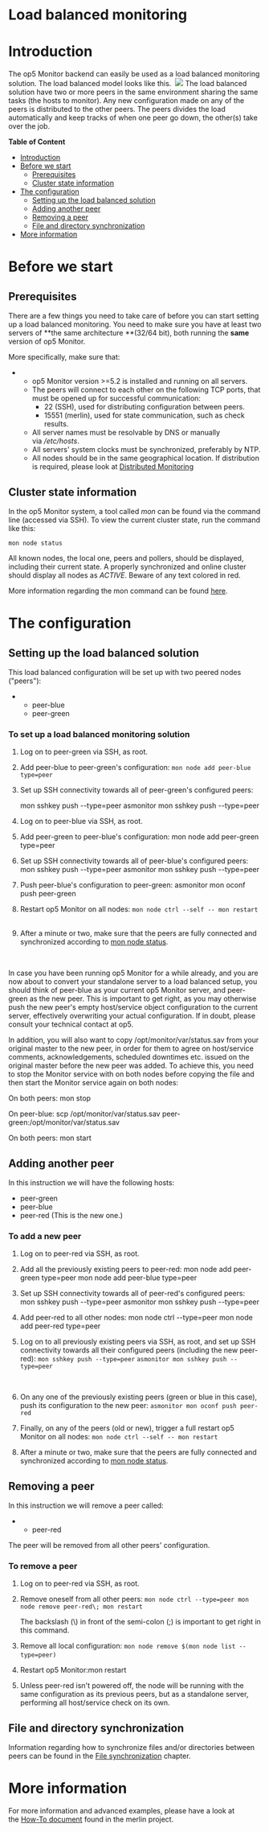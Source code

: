 # Load balanced monitoring

# Introduction

The op5 Monitor backend can easily be used as a load balanced monitoring solution. The load balanced model looks like this.
 ![](attachments/16482411/21300233.png)
The load balanced solution have two or more peers in the same environment sharing the same tasks (the hosts to monitor). Any new configuration made on any of the peers is distributed to the other peers. The peers divides the load automatically and keep tracks of when one peer go down, the other(s) take over the job.

**Table of Content**

-   [Introduction](#Loadbalancedmonitoring-Introduction)
-   [Before we start](#Loadbalancedmonitoring-Beforewestart)
    -   [Prerequisites](#Loadbalancedmonitoring-Prerequisites)
    -   [Cluster state information](#Loadbalancedmonitoring-monnodestatusClusterstateinformation)
-   [The configuration](#Loadbalancedmonitoring-Theconfiguration)
    -   [Setting up the load balanced solution](#Loadbalancedmonitoring-Settinguptheloadbalancedsolution)
    -   [Adding another peer](#Loadbalancedmonitoring-Addinganotherpeer)
    -   [Removing a peer](#Loadbalancedmonitoring-Removingapeer)
    -   [File and directory synchronization](#Loadbalancedmonitoring-Fileanddirectorysynchronization)
-   [More information](#Loadbalancedmonitoring-Moreinformation)

# Before we start

## Prerequisites

There are a few things you need to take care of before you can start setting up a load balanced monitoring. You need to make sure you have at least two servers of **the same architecture **(32/64 bit), both running the **same** version of op5 Monitor.

More specifically, make sure that:

-   -   op5 Monitor version \>=5.2 is installed and running on all servers.
    -   The peers will connect to each other on the following TCP ports, that must be opened up for successful communication:
        -   22 (SSH), used for distributing configuration between peers.
        -   15551 (merlin), used for state communication, such as check results.
    -   All server names must be resolvable by DNS or manually via */etc/hosts*.
    -   All servers' system clocks must be synchronized, preferably by NTP.
    -   All nodes should be in the same geographical location. If distribution is required, please look at [Distributed Monitoring](Distributed_Monitoring)

## Cluster state information

In the op5 Monitor system, a tool called *mon* can be found via the command line (accessed via SSH). To view the current cluster state, run the command like this:

`mon node status`

All known nodes, the local one, peers and pollers, should be displayed, including their current state. A properly synchronized and online cluster should display all nodes as *ACTIVE*. Beware of any text colored in red.

More information regarding the mon command can be found [here](The_mon_command).

# The configuration

## Setting up the load balanced solution

This load balanced configuration will be set up with two peered nodes ("peers"):

-   -   peer-blue
    -   peer-green

### To set up a load balanced monitoring solution

1.  Log on to peer-green via SSH, as root.
     

2.  Add peer-blue to peer-green's configuration:
    `mon node add peer-blue type=peer`
3.  Set up SSH connectivity towards all of peer-green's configured peers:

    mon sshkey push --type=peer
    asmonitor mon sshkey push --type=peer

4.  Log on to peer-blue via SSH, as root.
5.  Add peer-green to peer-blue's configuration:
    mon node add peer-green type=peer
6.  Set up SSH connectivity towards all of peer-blue's configured peers:
    mon sshkey push --type=peer
    asmonitor mon sshkey push --type=peer
7.  Push peer-blue's configuration to peer-green:
    asmonitor mon oconf push peer-green
8.  Restart op5 Monitor on all nodes:
    `mon node ctrl --self -- mon restart`
     
9.  After a minute or two, make sure that the peers are fully connected and synchronized according to [mon node status](#Loadbalancedmonitoring-monnodestatus).

 

In case you have been running op5 Monitor for a while already, and you are now about to convert your standalone server to a load balanced setup, you should think of peer-blue as your current op5 Monitor server, and peer-green as the new peer. This is important to get right, as you may otherwise push the new peer's empty host/service object configuration to the current server, effectively overwriting your actual configuration. If in doubt, please consult your technical contact at op5.

In addition, you will also want to copy /opt/monitor/var/status.sav from your original master to the new peer, in order for them to agree on host/service comments, acknowledgements, scheduled downtimes etc. issued on the original master before the new peer was added. To achieve this, you need to stop the Monitor service with on both nodes before copying the file and then start the Monitor service again on both nodes:

On both peers: mon stop

On peer-blue: scp /opt/monitor/var/status.sav peer-green:/opt/monitor/var/status.sav

On both peers: mon start

## Adding another peer

In this instruction we will have the following hosts:

-   peer-green
-   peer-blue
-   peer-red (This is the new one.)

### To add a new peer

1.  Log on to peer-red via SSH, as root.
     
2.  Add all the previously existing peers to peer-red:
    mon node add peer-green type=peer
    mon node add peer-blue type=peer 
3.  Set up SSH connectivity towards all of peer-red's configured peers:
    mon sshkey push --type=peer
    asmonitor mon sshkey push --type=peer
4.  Add peer-red to all other nodes:
    mon node ctrl --type=peer mon node add peer-red type=peer 
5.  Log on to all previously existing peers via SSH, as root, and set up SSH connectivity towards all their configured peers (including the new peer-red):
    `mon sshkey push --type=peer`
    `asmonitor mon sshkey push --type=peer`

     

6.  On any one of the previously existing peers (green or blue in this case), push its configuration to the new peer:
    `asmonitor mon oconf push peer-red `
7.  Finally, on any of the peers (old or new), trigger a full restart op5 Monitor on all nodes:
    `mon node ctrl --self -- mon restart`
8.  After a minute or two, make sure that the peers are fully connected and synchronized according to [mon node status](#Loadbalancedmonitoring-monnodestatus).

## Removing a peer

In this instruction we will remove a peer called:

-   -   peer-red

The peer will be removed from all other peers' configuration.

### To remove a peer

1.  Log on to peer-red via SSH, as root.
2.  Remove oneself from all other peers:
    `mon node ctrl --type=peer mon node remove peer-red\; mon restart`

    The backslash (\\) in front of the semi-colon (;) is important to get right in this command.

3.  Remove all local configuration:
    `mon node remove $(mon node list --type=peer) `
     
4.  Restart op5 Monitor:mon restart
5.  Unless peer-red isn't powered off, the node will be running with the same configuration as its previous peers, but as a standalone server, performing all host/service check on its own. 

## File and directory synchronization

Information regarding how to synchronize files and/or directories between peers can be found in the [File synchronization](File_synchronization) chapter.

# More information

For more information and advanced examples, please have a look at the [How-To document](https://kb.op5.com/display/MERLIN/Merlin+How-To) found in the merlin project.

